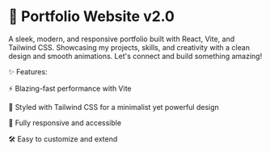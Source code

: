 # 🚀 Portfolio Website v2.0

A sleek, modern, and responsive portfolio built with React, Vite, and Tailwind CSS. Showcasing my projects, skills, and creativity with a clean design and smooth animations. Let's connect and build something amazing!

✨ Features:

⚡ Blazing-fast performance with Vite

🎨 Styled with Tailwind CSS for a minimalist yet powerful design

🌟 Fully responsive and accessible

🛠️ Easy to customize and extend
